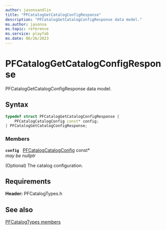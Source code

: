 ```yaml
---
author: jasonsandlin
title: "PFCatalogGetCatalogConfigResponse"
description: "PFCatalogGetCatalogConfigResponse data model."
ms.author: jasonsa
ms.topic: reference
ms.service: playfab
ms.date: 06/26/2023
---
```


# PFCatalogGetCatalogConfigResponse  

PFCatalogGetCatalogConfigResponse data model.  

## Syntax  
  
```cpp
typedef struct PFCatalogGetCatalogConfigResponse {  
    PFCatalogCatalogConfig const* config;  
} PFCatalogGetCatalogConfigResponse;  
```
  
### Members  
  
**`config`** &nbsp; [PFCatalogCatalogConfig](pfcatalogcatalogconfig.md) const*  
*may be nullptr*  
  
(Optional) The catalog configuration.
  
  
## Requirements  
  
**Header:** PFCatalogTypes.h
  
## See also  
[PFCatalogTypes members](../pfcatalogtypes_members.md)  

  
  
